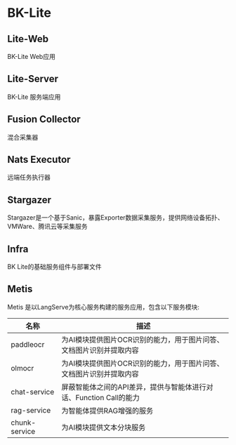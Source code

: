# BK-Lite


## Lite-Web

BK-Lite Web应用

## Lite-Server

BK-Lite 服务端应用

## Fusion Collector

混合采集器

## Nats Executor

远端任务执行器


## Stargazer

Stargazer是一个基于Sanic，暴露Exporter数据采集服务，提供网络设备拓扑、VMWare、腾讯云等采集服务


## Infra

BK Lite的基础服务组件与部署文件

## Metis

Metis 是以LangServe为核心服务构建的服务应用，包含以下服务模块:

| 名称          | 描述                                                                |
| ------------- | ------------------------------------------------------------------- |
| paddleocr     | 为AI模块提供图片OCR识别的能力，用于图片问答、文档图片识别并提取内容 |
| olmocr        | 为AI模块提供图片OCR识别的能力，用于图片问答、文档图片识别并提取内容 |
| chat-service  | 屏蔽智能体之间的API差异，提供与智能体进行对话、Function Call的能力  |
| rag-service   | 为智能体提供RAG增强的服务                                           |
| chunk-service | 为AI模块提供文本分块服务                                            |